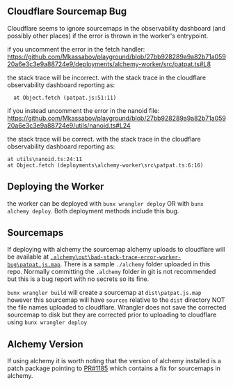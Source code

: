 ## Cloudflare Sourcemap Bug

Cloudflare seems to ignore sourcemaps in the observability dashboard (and possibly other places) if the error is thrown in the worker's entrypoint.

if you uncomment the error in the fetch handler: https://github.com/Mkassabov/playground/blob/27bb928289a9a82b71a05920a6e3c3e9a88724e9/deployments/alchemy-worker/src/patpat.ts#L8

the stack trace will be incorrect. with the stack trace in the cloudflare observability dashboard reporting as:
```
  at Object.fetch (patpat.js:51:11)
```

if you instead uncomment the error in the nanoid file: https://github.com/Mkassabov/playground/blob/27bb928289a9a82b71a05920a6e3c3e9a88724e9/utils/nanoid.ts#L24

the stack trace will be correct. with the stack trace in the cloudflare observability dashboard reporting as:
```
at utils\nanoid.ts:24:11
at Object.fetch (deployments\alchemy-worker\src\patpat.ts:6:16)
```

## Deploying the Worker

the worker can be deployed with `bunx wrangler deploy` OR with `bunx alchemy deploy`. Both deployment methods include this bug.

## Sourcemaps

If deploying with alchemy the sourcemap alchemy uploads to cloudflare will be available at [`.alchemy\out\bad-stack-trace-error-worker-bug\patpat.js.map`](https://github.com/Mkassabov/playground/blob/3fff434d10ba801682ef2b3b666e90f68b7be088/.alchemy/out/bad-stack-trace-error-worker-bug/patpat.js.map#L1). There is a sample `./alchemy` folder uploaded in this repo. Normally committing the `.alchemy` folder in git is not recommended but this is a bug report with no secrets so its fine.

`bunx wrangler build` will create a sourcemap at `dist\patpat.js.map` however this sourcemap will have `sources` relative to the `dist` directory NOT the file names uploaded to cloudflare. Wrangler does not save the corrected sourcemap to disk but they are corrected prior to uploading to cloudflare using `bunx wrangler deploy`

## Alchemy Version

If using alchemy it is worth noting that the version of alchemy installed is a patch package pointing to [PR#1185](https://github.com/alchemy-run/alchemy/pull/1185) which contains a fix for sourcemaps in alchemy.

